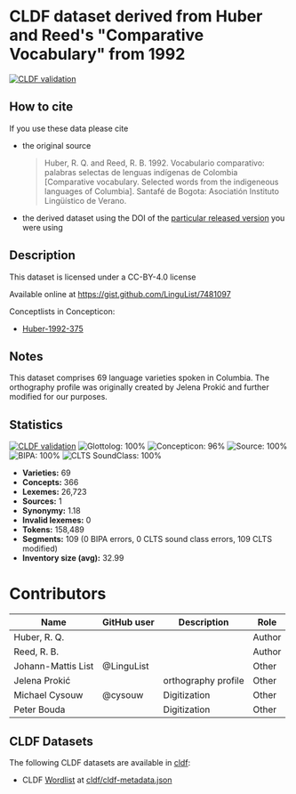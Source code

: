 # CLDF dataset derived from Huber and Reed's "Comparative Vocabulary" from 1992

[![CLDF validation](https://github.com/lexibank/hubercolumbian/workflows/CLDF-validation/badge.svg)](https://github.com/lexibank/hubercolumbian/actions?query=workflow%3ACLDF-validation)

## How to cite

If you use these data please cite
- the original source
  > Huber, R. Q. and Reed, R. B. 1992. Vocabulario comparativo: palabras selectas de lenguas indígenas de Colombia [Comparative vocabulary. Selected words from the indigeneous languages of Columbia]. Santafé de Bogota: Asociatión Instituto Lingüístico de Verano.
- the derived dataset using the DOI of the [particular released version](../../releases/) you were using

## Description


This dataset is licensed under a CC-BY-4.0 license

Available online at https://gist.github.com/LinguList/7481097


Conceptlists in Concepticon:
- [Huber-1992-375](https://concepticon.clld.org/contributions/Huber-1992-375)
## Notes

This dataset comprises 69 language varieties spoken in Columbia. The orthography profile was originally created by Jelena Prokić and further modified for our purposes.



## Statistics


[![CLDF validation](https://github.com/lexibank/hubercolumbian/workflows/CLDF-validation/badge.svg)](https://github.com/lexibank/hubercolumbian/actions?query=workflow%3ACLDF-validation)
![Glottolog: 100%](https://img.shields.io/badge/Glottolog-100%25-brightgreen.svg "Glottolog: 100%")
![Concepticon: 96%](https://img.shields.io/badge/Concepticon-96%25-green.svg "Concepticon: 96%")
![Source: 100%](https://img.shields.io/badge/Source-100%25-brightgreen.svg "Source: 100%")
![BIPA: 100%](https://img.shields.io/badge/BIPA-100%25-brightgreen.svg "BIPA: 100%")
![CLTS SoundClass: 100%](https://img.shields.io/badge/CLTS%20SoundClass-100%25-brightgreen.svg "CLTS SoundClass: 100%")

- **Varieties:** 69
- **Concepts:** 366
- **Lexemes:** 26,723
- **Sources:** 1
- **Synonymy:** 1.18
- **Invalid lexemes:** 0
- **Tokens:** 158,489
- **Segments:** 109 (0 BIPA errors, 0 CLTS sound class errors, 109 CLTS modified)
- **Inventory size (avg):** 32.99

# Contributors

Name | GitHub user | Description | Role
--- | --- | --- | ---
Huber, R. Q. | | | Author
Reed, R. B. | | | Author
Johann-Mattis List | @LinguList | | Other 
Jelena Prokić | | orthography profile | Other
Michael Cysouw | @cysouw | Digitization | Other
Peter Bouda | | Digitization | Other




## CLDF Datasets

The following CLDF datasets are available in [cldf](cldf):

- CLDF [Wordlist](https://github.com/cldf/cldf/tree/master/modules/Wordlist) at [cldf/cldf-metadata.json](cldf/cldf-metadata.json)